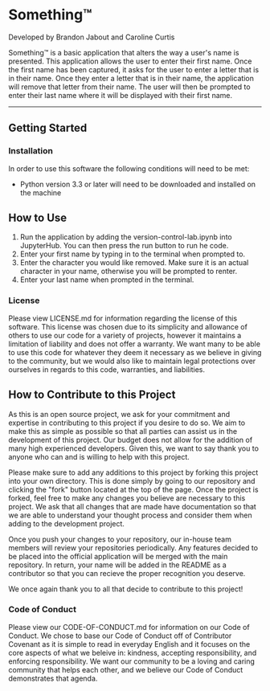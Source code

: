# Something™

Developed by Brandon Jabout and Caroline Curtis

Something™ is a basic application that alters the way a user's name is presented. This application allows the user to enter their first name. Once the first name has been captured, it asks for the user to enter a letter that is in their name. Once they enter a letter that is in their name, the application will remove that letter from their name. The user will then be prompted to enter their last name where it will be displayed with their first name.

---

## **Getting Started**

### **Installation**

In order to use this software the following conditions will need to be met:
- Python version 3.3 or later will need to be downloaded and installed on the machine

## **How to Use**

1. Run the application by adding the version-control-lab.ipynb into JupyterHub. You can then press the run button to run he code.
2. Enter your first name by typing in to the terminal when prompted to.
3. Enter the character you would like removed. Make sure it is an actual character in your name, otherwise you will be prompted to renter.
4. Enter your last name when prompted in the terminal.

### **License**

Please view LICENSE.md for information regarding the license of this software. This license was chosen due to its simplicity and allowance of others to use our code for a variety of projects, however it maintains a limitation of liability and does not offer a warranty. We want many to be able to use this code for whatever they deem it necessary as we believe in giving to the community, but we would also like to maintain legal protections over ourselves in regards to this code, warranties, and liabilities.

## **How to Contribute to this Project**

As this is an open source project, we ask for your commitment and expertise in contributing to this project if you desire to do so. We aim to make this as simple as possible so that all parties can assist us in the development of this project. Our budget does not allow for the addition of many high experienced developers. Given this, we want to say thank you to anyone who can and is willing to help with this project.

Please make sure to add any additions to this project by forking this project into your own directory. This is done simply by going to our repository and clicking the "fork" button located at the top of the page. Once the project is forked, feel free to make any changes you believe are necessary to this project. We ask that all changes that are made have documentation so that we are able to understand your thought process and consider them when adding to the development project.

Once you push your changes to your repository, our in-house team members will review your repositories periodically. Any features decided to be placed into the official application will be merged with the main repository. In return, your name will be added in the README as a contributor so that you can recieve the proper recognition you deserve.

We once again thank you to all that decide to contribute to this project!

### **Code of Conduct**

Please view our CODE-OF-CONDUCT.md for information on our Code of Conduct. We chose to base our Code of Conduct off of Contributor Covenant as it is simple to read in everyday English and it focuses on the core aspects of what we beleive in: kindness, accepting responsibility, and enforcing responsibility. We want our community to be a loving and caring community that helps each other, and we believe our Code of Conduct demonstrates that agenda.
